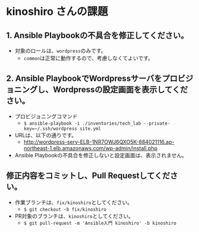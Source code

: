 kinoshiro さんの課題
====

## 1. Ansible Playbookの不具合を修正してください。
- 対象のロールは、`wordpress`のみです。
	- `common`は正常に動作するので、考慮しなくてよいです。

## 2. Ansible PlaybookでWordpressサーバをプロビジョニングし、Wordpressの設定画面を表示してください。
- プロビジョニングコマンド
	- `$ ansible-playbook -i ./inventories/tech_lab --private-key=~/.ssh/wordpress site.yml`
- URLは、以下の通りです。
	- http://wordpress-serv-ELB-1NR7OWJ6QXO5K-884021116.ap-northeast-1.elb.amazonaws.com/wp-admin/install.php
- Ansible Playbookの不具合を修正しないと設定画面は、表示されません。

## 修正内容をコミットし、Pull Requestしてください。
- 作業ブランチは、`fix/kinoshiro`としてください。
	- `$ git checkout -b fix/kinoshiro`
- PR対象のブランチは、`kinoshiro`としてください。
	- `$ git pull-request -m 'Ansible入門 kinoshiro' -b kinoshiro`
